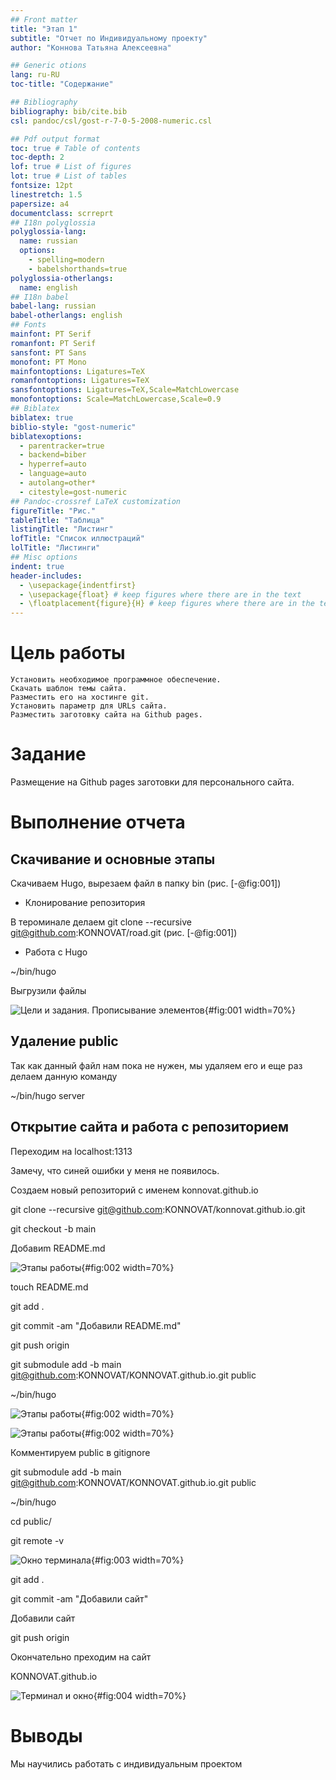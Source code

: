 ```yaml
---
## Front matter
title: "Этап 1"
subtitle: "Отчет по Индивидуальному проекту"
author: "Коннова Татьяна Алексеевна"

## Generic otions
lang: ru-RU
toc-title: "Содержание"

## Bibliography
bibliography: bib/cite.bib
csl: pandoc/csl/gost-r-7-0-5-2008-numeric.csl

## Pdf output format
toc: true # Table of contents
toc-depth: 2
lof: true # List of figures
lot: true # List of tables
fontsize: 12pt
linestretch: 1.5
papersize: a4
documentclass: scrreprt
## I18n polyglossia
polyglossia-lang:
  name: russian
  options:
	- spelling=modern
	- babelshorthands=true
polyglossia-otherlangs:
  name: english
## I18n babel
babel-lang: russian
babel-otherlangs: english
## Fonts
mainfont: PT Serif
romanfont: PT Serif
sansfont: PT Sans
monofont: PT Mono
mainfontoptions: Ligatures=TeX
romanfontoptions: Ligatures=TeX
sansfontoptions: Ligatures=TeX,Scale=MatchLowercase
monofontoptions: Scale=MatchLowercase,Scale=0.9
## Biblatex
biblatex: true
biblio-style: "gost-numeric"
biblatexoptions:
  - parentracker=true
  - backend=biber
  - hyperref=auto
  - language=auto
  - autolang=other*
  - citestyle=gost-numeric
## Pandoc-crossref LaTeX customization
figureTitle: "Рис."
tableTitle: "Таблица"
listingTitle: "Листинг"
lofTitle: "Список иллюстраций"
lolTitle: "Листинги"
## Misc options
indent: true
header-includes:
  - \usepackage{indentfirst}
  - \usepackage{float} # keep figures where there are in the text
  - \floatplacement{figure}{H} # keep figures where there are in the text
---
```


# Цель работы

    Установить необходимое программное обеспечение.
    Скачать шаблон темы сайта.
    Разместить его на хостинге git.
    Установить параметр для URLs сайта.
    Разместить заготовку сайта на Github pages.


# Задание

Размещение на Github pages заготовки для персонального сайта.


# Выполнение отчета


## Скачивание и основные этапы

Скачиваем Hugo, вырезаем файл в папку bin (рис. [-@fig:001]) 


- Клонирование репозитория 

В тероминале делаем git clone --recursive git@github.com:KONNOVAT/road.git (рис. [-@fig:001]) 



- Работа с Hugo

~/bin/hugo


Выгрузили файлы


![Цели и задания. Прописывание элементов](image/1111.png){#fig:001 width=70%}

## Удаление public


Так как данный файл нам пока не нужен, мы удаляем его и еще раз делаем данную команду



~/bin/hugo server



## Открытие сайта и работа с репозиторием 

Переходим на localhost:1313 


Замечу, что синей ошибки у меня не появилось. 


Создаем новый репозиторий с именем konnovat.github.io




git clone --recursive git@github.com:KONNOVAT/konnovat.github.io.git

git checkout -b main


Добавиm README.md



![Этапы работы](image/3331.png){#fig:002 width=70%}


touch README.md


git add .




git commit -am "Добавили README.md"


git push origin




git submodule add -b main git@github.com:KONNOVAT/KONNOVAT.github.io.git public


~/bin/hugo


![Этапы работы](image/ce,.png){#fig:002 width=70%}





![Этапы работы](image/2222png){#fig:002 width=70%}



Комментируем public в gitignore

git submodule add -b main git@github.com:KONNOVAT/KONNOVAT.github.io.git public


~/bin/hugo


cd public/


git remote -v


![Окно терминала](image/3333.png){#fig:003 width=70%}



git add .



git commit -am "Добавили сайт"







Добавили сайт


git push origin




Окончательно преходим на сайт 


KONNOVAT.github.io


![Терминал и  окно](image/4444.png){#fig:004 width=70%}




# Выводы

Мы научились работать с индивидуальным проектом


